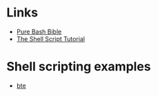 # Links
- [Pure Bash Bible](https://github.com/dylanaraps/pure-bash-bible)
- [The Shell Script Tutorial](https://www.shellscript.sh/)

# Shell scripting examples
- [bte](https://github.com/Sidd-Dino/bte/blob/master/bte)
